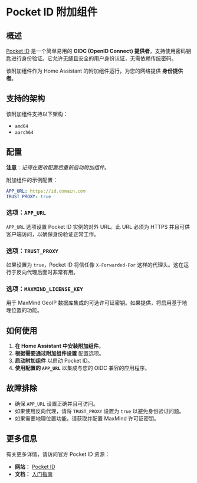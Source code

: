 # Pocket ID 附加组件

## 概述

[Pocket ID](https://pocket-id.org/) 是一个简单易用的 **OIDC (OpenID Connect) 提供者**，支持使用密码钥匙进行身份验证。它允许无缝且安全的用户身份认证，无需依赖传统密码。

该附加组件作为 Home Assistant 的附加组件运行，为您的网络提供 **身份提供者**。

## 支持的架构

该附加组件支持以下架构：

- `amd64`
- `aarch64`

## 配置

**注意**：_记得在更改配置后重新启动附加组件。_

附加组件的示例配置：

```yaml
APP_URL: https://id.domain.com
TRUST_PROXY: true
```

### 选项：`APP_URL`

`APP_URL` 选项设置 Pocket ID 实例的对外 URL。此 URL 必须为 HTTPS 并且可供客户端访问，以确保身份验证正常工作。

### 选项：`TRUST_PROXY`

如果设置为 `true`，Pocket ID 将信任像 `X-Forwarded-For` 这样的代理头。这在运行于反向代理后面时非常有用。

### 选项：`MAXMIND_LICENSE_KEY`

用于 MaxMind GeoIP 数据库集成的可选许可证密钥。如果提供，将启用基于地理位置的功能。

## 如何使用

1. **在 Home Assistant 中安装附加组件**。
2. **根据需要通过附加组件设置** 配置选项。
3. **启动附加组件** 以启动 Pocket ID。
4. **使用配置的 `APP_URL`** 以集成与您的 OIDC 兼容的应用程序。

## 故障排除

- 确保 `APP_URL` 设置正确并且可访问。
- 如果使用反向代理，请将 `TRUST_PROXY` 设置为 `true` 以避免身份验证问题。
- 如果需要地理位置功能，请获取并配置 MaxMind 许可证密钥。

## 更多信息

有关更多详情，请访问官方 Pocket ID 资源：

- **网站：** [Pocket ID](https://pocket-id.org/)
- **文档：** [入门指南](https://pocket-id.org/docs/introduction/)